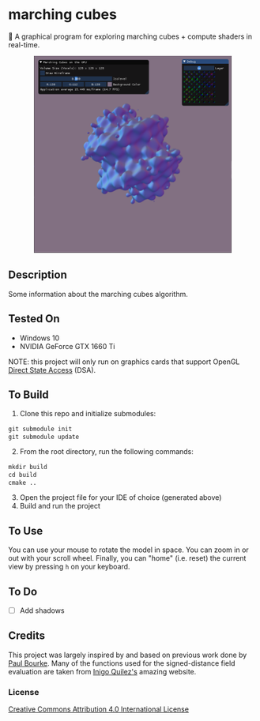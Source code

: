 # marching cubes
🧊 A graphical program for exploring marching cubes + compute shaders in real-time.

<p align="center">
  <img src="https://github.com/mwalczyk/marching-cubes/blob/master/screenshots/marching_cubes.png" alt="screenshot" width="400" height="auto"/>
</p>

## Description

Some information about the marching cubes algorithm.

## Tested On
- Windows 10
- NVIDIA GeForce GTX 1660 Ti

NOTE: this project will only run on graphics cards that support OpenGL [Direct State Access](https://www.khronos.org/opengl/wiki/Direct_State_Access) (DSA).

## To Build
1. Clone this repo and initialize submodules: 
```shell
git submodule init
git submodule update
```
2. From the root directory, run the following commands:
```shell
mkdir build
cd build
cmake ..
```
3. Open the project file for your IDE of choice (generated above)
4. Build and run the project

## To Use

You can use your mouse to rotate the model in space. You can zoom in or out with your scroll wheel. Finally, you can "home" (i.e. reset) the current view by pressing `h` on your keyboard.

## To Do
- [ ] Add shadows

## Credits
This project was largely inspired by and based on previous work done by [Paul Bourke](http://paulbourke.net/geometry/polygonise/). Many of the functions used for the signed-distance field evaluation are taken from [Inigo Quilez's](https://iquilezles.org/www/articles/distfunctions/distfunctions.htm) amazing website.

### License
[Creative Commons Attribution 4.0 International License](https://creativecommons.org/licenses/by/4.0/)
